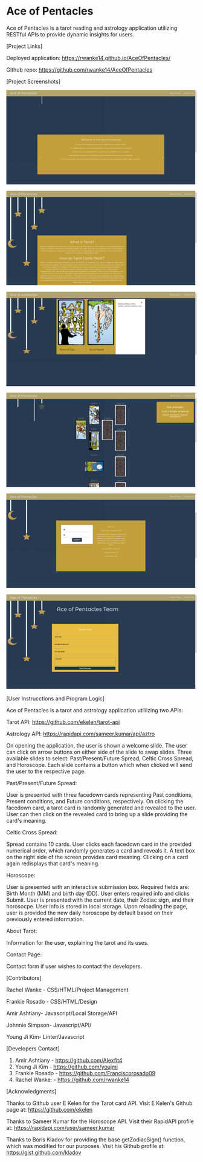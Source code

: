 # Ace of Pentacles

Ace of Pentacles is a tarot reading and astrology application utilizing RESTful APIs to provide dynamic insights for users. 

[Project Links]

Deployed application: https://rwanke14.github.io/AceOfPentacles/ 

Github repo: https://github.com/rwanke14/AceOfPentacles 

[Project Screenshots]

![Homepage](./assets/screenshots/homepage.png)

![About](./assets/screenshots/about.png)

![Past Present Future](./assets/screenshots/past-present-future.png)

![Celtic Cross](./assets/screenshots/celtic.png)

![Horoscope](./assets/screenshots/horoscope.png)

![Contact](./assets/screenshots/contact.png)

[User Instrucctions and Program Logic]

Ace of Pentacles is a tarot and astrology application utiliizing two APIs: 

Tarot API: https://github.com/ekelen/tarot-api 

Astrology API: https://rapidapi.com/sameer.kumar/api/aztro 

On opening the application, the user is shown a welcome slide. The user can click on arrow buttons on either side of the slide to swap slides. Three available slides to select: Past/Present/Future Spread, Celtic Cross Spread, and Horoscope. Each slide contains a button which when clicked will send the user to the respective page. 

Past/Present/Future Spread: 

User is presented with three facedown cards representing Past conditions, Present conditions, and Future conditions, respectively. On clicking the facedown card, a tarot card is randomly generated and revealed to the user. User can then click on the revealed card to bring up a slide providing the card's meaning. 

Celtic Cross Spread: 

Spread contains 10 cards. User clicks each facedown card in the provided numerical order, which randomly generates a card and reveals it. A text box on the right side of the screen provides card meaning. Clicking on a card again redisplays that card's meaning.

Horoscope: 

User is presented with an interactive submission box. Required fields are: Birth Month (MM) and birth day (DD). User enters required info and clicks Submit. User is presented with the current date, their Zodiac sign, and their horosocpe. User info is stored in local storage. Upon reloading the page, user is provided the new daily horoscope by default based on their previously entered information.

About Tarot:

Information for the user, explaining the tarot and its uses. 

Contact Page:

Contact form if user wishes to contact the developers. 

[Contributors]

Rachel Wanke - CSS/HTML/Project Management

Frankie Rosado - CSS/HTML/Design

Amir Ashtiany- Javascript/Local Storage/API

Johnnie Simpson- Javascript/API/

Young Ji Kim- Linter/Javascript

[Developers Contact]

1. Amir Ashtiany - https://github.com/Alexfit4
2. Young Ji Kim - https://github.com/youjmi
3. Frankie Rosado - https://github.com/Franciscorosado09
4. Rachel Wanke: - https://github.com/rwanke14 

[Acknowledgments]

Thanks to Github user E Kelen for the Tarot card API. Visit E Kelen's Github page at: https://github.com/ekelen 

Thanks to Sameer Kumar for the Horoscope API. Visit their RapidAPI profile at: https://rapidapi.com/user/sameer.kumar 

Thanks to Boris Kladov for providing the base getZodiacSign() function, which was modified for our purposes. Visit his Github profile at: https://gist.github.com/kladov 